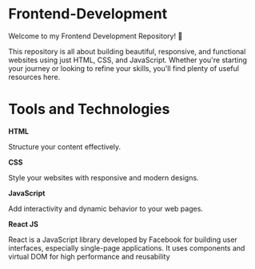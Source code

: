# Frontend-Development
Welcome to my Frontend Development Repository! 🎉

This repository is all about building beautiful, responsive, and functional websites using just HTML, CSS, and JavaScript. Whether you're starting your journey or looking to refine your skills, you'll find plenty of useful resources here.

# Tools and Technologies

**HTML**

Structure your content effectively.

**CSS**

Style your websites with responsive and modern designs.

**JavaScript**

Add interactivity and dynamic behavior to your web pages.

**React JS**

React is a JavaScript library developed by Facebook for building user interfaces, especially single-page applications.
It uses components and virtual DOM for high performance and reusability
